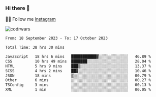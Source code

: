 ### Hi there 👋

👨‍💻 Follow me [instagram](https://instagram.com/an.grsmnko?igshid=ZDdkNTZiNTM=](https://instagram.com/an.grsmnko?igshid=ZDdkNTZiNTM=))

![codrwars](https://www.codewars.com/users/rsschool_c9af20f58c35c696/badges/micro) 

<!--START_SECTION:waka-->

```txt
From: 18 September 2023 - To: 17 October 2023

Total Time: 38 hrs 30 mins

JavaScript   18 hrs 6 mins   ███████████▓░░░░░░░░░░░░░   46.89 %
CSS          10 hrs 49 mins  ███████░░░░░░░░░░░░░░░░░░   28.04 %
HTML         5 hrs 9 mins    ███▒░░░░░░░░░░░░░░░░░░░░░   13.37 %
SCSS         4 hrs 2 mins    ██▓░░░░░░░░░░░░░░░░░░░░░░   10.46 %
JSON         18 mins         ▒░░░░░░░░░░░░░░░░░░░░░░░░   00.79 %
Other        6 mins          ░░░░░░░░░░░░░░░░░░░░░░░░░   00.27 %
TSConfig     3 mins          ░░░░░░░░░░░░░░░░░░░░░░░░░   00.13 %
XML          1 min           ░░░░░░░░░░░░░░░░░░░░░░░░░   00.05 %
```

<!--END_SECTION:waka-->
